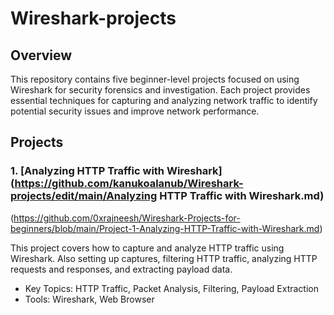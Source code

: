 # Wireshark-projects

## Overview

This repository contains five beginner-level projects focused on using Wireshark for security forensics and investigation. Each project provides essential techniques for capturing and analyzing network traffic to identify potential security issues and improve network performance.

## Projects

### 1. [Analyzing HTTP Traffic with Wireshark] (https://github.com/kanukoalanub/Wireshark-projects/edit/main/Analyzing HTTP Traffic with Wireshark.md) 

(https://github.com/0xrajneesh/Wireshark-Projects-for-beginners/blob/main/Project-1-Analyzing-HTTP-Traffic-with-Wireshark.md)

This project covers how to capture and analyze HTTP traffic using Wireshark. Also setting up captures, filtering HTTP traffic, analyzing HTTP requests and responses, and extracting payload data.

* Key Topics: HTTP Traffic, Packet Analysis, Filtering, Payload Extraction
* Tools: Wireshark, Web Browser
